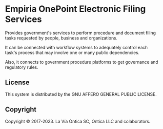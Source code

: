 ﻿# Empiria OnePoint Electronic Filing Services

Provides government's services to perform procedure and document filing tasks requested by people,
business and organizations.

It can be connected with workflow systems to adequately control each task's process
that may involve one or many public dependencies.

Also, it connects to government procedure platforms to get governance and regulatory rules.

## License

This system is distributed by the GNU AFFERO GENERAL PUBLIC LICENSE.

## Copyright

Copyright © 2017-2023. La Vía Óntica SC, Ontica LLC and colaborators.
